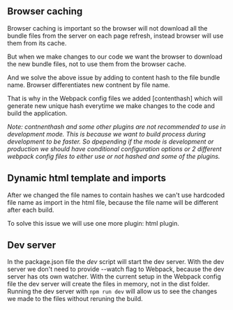 ## Browser caching

Browser caching is important so the browser will not download all the bundle files from the server on each page refresh, instead browser will use them from its cache.

But when we make changes to our code we want the browser to download the new bundle files, not to use them from the browser cache.

And we solve the above issue by adding to content hash to the file bundle name. Browser differentiates new contnent by file name.

That is why in the Webpack config files we added \[contenthash\] which will generate new unique hash everytime we make changes to the code and build the application.

_Note: contnenthash and some other plugins are not recommended to use in development mode. This is because we want to build process during development to be faster. So dpepending if the mode is development or production we should have conditional configuration options or 2 different webpack config files to either use or not hashed and some of the plugins._

## Dynamic html template and imports

After we changed the file names to contain hashes we can't use hardcoded file name as import in the html file, because the file name will be different after each build.

To solve this issue we will use one more plugin: html plugin.

## Dev server

In the package.json file the _dev_ script will start the dev server.
With the dev server we don't need to provide --watch flag to Webpack, because the dev server has ots own watcher.
With the current setup in the Webpack config file the dev server will create the files in memory, not in the dist folder.
Running the dev server with `npm run dev` will allow us to see the changes we made to the files without reruning the build.
